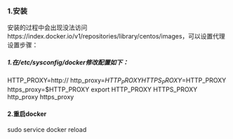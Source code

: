 ### 1.安装
安装的过程中会出现没法访问https://index.docker.io/v1/repositories/library/centos/images，可以设置代理
设置步骤：
##### 1.在/etc/sysconfig/docker修改配置如下：
HTTP_PROXY=http://<your ip address>
http_proxy=$HTTP_PROXY
HTTPS_PROXY=$HTTP_PROXY
https_proxy=$HTTP_PROXY
export HTTP_PROXY HTTPS_PROXY http_proxy https_proxy
#### 2.重启docker
sudo service docker reload
